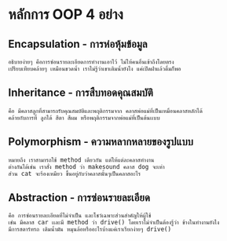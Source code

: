 # หลักการ OOP 4 อย่าง

## Encapsulation - การห่อหุ้มข้อมูล
    อธิบายง่ายๆ คือการซ่อนรายละเอียดการทำงานเอาไว้ ไม่ให้คนอื่นเข้าถึงโดยตรง
    เปรียบเทียบคล้ายๆ เหมือนขวดน้ำ เราไม่รู้ว่าเขาเติมน้ำยังไง แค่เปิดฝาแล้วดื่มก็พอ

## Inheritance - การสืบทอดคุณสมบัติ
    คือ มีคลาสลูกที่สามารถรับคุณสมบัติและพฤติกรรมจาก คลาสพ่อแม่ที่เป็นเหมื่อนคลาสหลักได้
    คล้ายกับการที่ ลูกได้ สีตา สีผม หรือพฤติกรรมจากพ่อแม่ที่เป็นต้นเเบบ

## Polymorphism - ความหลากหลายของรูปแบบ
    หมายถึง เราสามารถใช้ method เดียวกัน แต่ให้แต่ละคลาสทำงาน
    ต่างกันได้เช่น เราสั่ง method ว่า makesound คลาส dog จะเห่า 
    ส่วน cat จะร้องเหมียว ขึ้นอยู่กับว่าคลาสนั้นๆเป็นคลาสอะไร

## Abstraction - การซ่อนรายละเอียด
    คือ การซ่อนรายละเอียดที่ไม่จำเป็น และโชว์เฉพาะส่วนสำคัญให้ผู้ใช้
    เช่น มีคลาส car เเละมี method ว่า drive() โดยเราไม่จำเป็นต้องรู้ว่า ข้างในทำงานยังไง
    มีการสตาร์ทรถ เติมน้ำมัน หมุนล้อหรืออะไรบ้างแค่เราเรียกง่ายๆ drive()